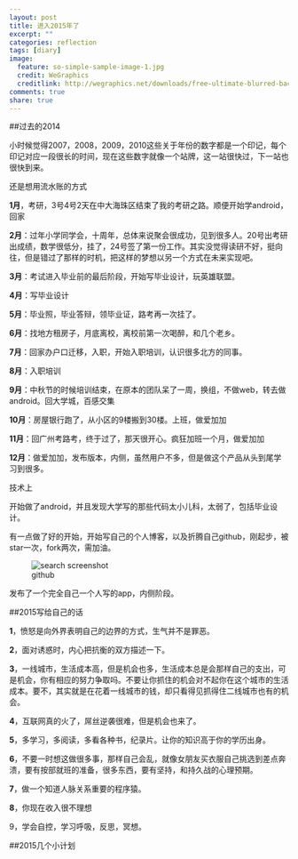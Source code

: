 ```yaml
---
layout: post
title: 进入2015年了
excerpt: ""
categories: reflection
tags: [diary]
image:
  feature: so-simple-sample-image-1.jpg
  credit: WeGraphics
  creditlink: http://wegraphics.net/downloads/free-ultimate-blurred-background-pack/
comments: true
share: true
---
```


##过去的2014

小时候觉得2007，2008，2009，2010这些关于年份的数字都是一个印记，每个印记对应一段很长的时间，现在这些数字就像一个站牌，这一站很快过，下一站也很快到来。


还是想用流水账的方式
   
**1月**，考研，3号4号2天在中大海珠区结束了我的考研之路。顺便开始学android，回家

**2月**：过年小学同学会，十周年，总体来说聚会很成功，见到很多人。20号出考研出成绩，数学很低分，挂了，24号签了第一份工作。其实没觉得读研不好，挺向往，但是错过了那样的时机，把这样的梦想以另一个方式在未来实现吧。


**3月**：考试进入毕业前的最后阶段，开始写毕业设计，玩英雄联盟。


**4月**：写毕业设计


**5月**：毕业照，毕业答辩，领毕业证，路考再一次挂了。


**6月**：找地方租房子，月底离校，离校前第一次喝醉，和几个老乡。


**7月**：回家办户口迁移，入职，开始入职培训，认识很多北方的同事。


**8月**：入职培训

**9月**：中秋节的时候培训结束，在原本的团队呆了一周，换组，不做web，转去做android。回大学城，百感交集

**10月**：房屋银行跑了，从小区的9楼搬到30楼。上班，做爱加加

**11月**：回广州考路考，终于过了，那天很开心。疯狂加班一个月，做爱加加

**12月**：做爱加加，发布版本，内侧，虽然用户不多，但是做这个产品从头到尾学习到很多。


技术上

开始做了android，并且发现大学写的那些代码太小儿科，太弱了，包括毕业设计。

有一点做了好的开始，开始写自己的个人博客，以及折腾自己github，刚起步，被star一次，fork两次，需加油。

<figure>
  <img src="{{ site.url }}/images/githubcontribute.jpg" alt="search screenshot">
  <figcaption>github</figcaption>
</figure>


发布了一个完全自己一个人写的app，内侧阶段。



##2015写给自己的话

**1**，愤怒是向外界表明自己的边界的方式，生气并不是罪恶。


**2**，面对诱惑时，内心把抗衡的双方描述一下。


**3**，一线城市，生活成本高，但是机会也多，生活成本总是会那样自己的支出，可是机会，你有相应的努力争取吗。不要让你抓住的机会对不起你在这个城市的生活成本。要不，其实就是在花着一线城市的钱，却只看得见抓得住二线城市也有的机会。


**4**，互联网真的火了，屌丝逆袭很难，但是机会也来了。


**5**，多学习，多阅读，多看各种书，纪录片。让你的知识高于你的学历出身。


**6**，不要一时想这做很多事，那样自己会乱，就像女朋友买衣服自己挑选到差点奔溃，要有按部就班的准备，很多东西，要有坚持，和持久战的心理预期。


**7**，做一个知道人脉关系重要的程序猿。


**8**，你现在收入很不理想


9，学会自控，学习呼吸，反思，冥想。


##2015几个小计划

